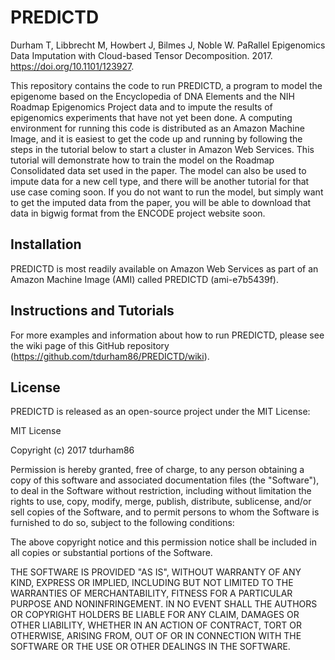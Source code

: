 # PREDICTD
Durham T, Libbrecht M, Howbert J, Bilmes J, Noble W. PaRallel Epigenomics Data Imputation with Cloud-based Tensor Decomposition. 2017. https://doi.org/10.1101/123927.

This repository contains the code to run PREDICTD, a program to model the epigenome based on the Encyclopedia of DNA Elements and the NIH Roadmap Epigenomics Project data and to impute the results of epigenomics experiments that have not yet been done. A computing environment for running this code is distributed as an Amazon Machine Image, and it is easiest to get the code up and running by following the steps in the tutorial below to start a cluster in Amazon Web Services. This tutorial will demonstrate how to train the model on the Roadmap Consolidated data set used in the paper. The model can also be used to impute data for a new cell type, and there will be another tutorial for that use case coming soon. If you do not want to run the model, but simply want to get the imputed data from the paper, you will be able to download that data in bigwig format from the ENCODE project website soon.

## Installation

PREDICTD is most readily available on Amazon Web Services as part of an Amazon Machine Image (AMI) called PREDICTD (ami-e7b5439f).

## Instructions and Tutorials

For more examples and information about how to run PREDICTD, please see the wiki page of this GitHub repository (https://github.com/tdurham86/PREDICTD/wiki).

## License

PREDICTD is released as an open-source project under the MIT License:

MIT License

Copyright (c) 2017 tdurham86

Permission is hereby granted, free of charge, to any person obtaining a copy
of this software and associated documentation files (the "Software"), to deal
in the Software without restriction, including without limitation the rights
to use, copy, modify, merge, publish, distribute, sublicense, and/or sell
copies of the Software, and to permit persons to whom the Software is
furnished to do so, subject to the following conditions:

The above copyright notice and this permission notice shall be included in all
copies or substantial portions of the Software.

THE SOFTWARE IS PROVIDED "AS IS", WITHOUT WARRANTY OF ANY KIND, EXPRESS OR
IMPLIED, INCLUDING BUT NOT LIMITED TO THE WARRANTIES OF MERCHANTABILITY,
FITNESS FOR A PARTICULAR PURPOSE AND NONINFRINGEMENT. IN NO EVENT SHALL THE
AUTHORS OR COPYRIGHT HOLDERS BE LIABLE FOR ANY CLAIM, DAMAGES OR OTHER
LIABILITY, WHETHER IN AN ACTION OF CONTRACT, TORT OR OTHERWISE, ARISING FROM,
OUT OF OR IN CONNECTION WITH THE SOFTWARE OR THE USE OR OTHER DEALINGS IN THE
SOFTWARE.
